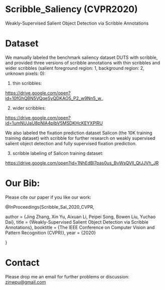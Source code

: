 # Scribble_Saliency (CVPR2020)
Weakly-Supervised Salient Object Detection via Scribble Annotations

# Dataset
We manually labeled the benchmark saliency dataset DUTS with scribble, and provided three versions of scribble annotations with thin scribbles and wider scribbles (salient foreground region: 1, background region: 2, unknown pixels: 0):

1) thin scribbles:

https://drive.google.com/open?id=10fGhQBN5VQqeSyQDKAO5_P2_w9Nn5_w_

2) wider scribbles:

https://drive.google.com/open?id=1umNUJaU8pNlA4pIbV5MSDKHcKEYXPlRU

We also labeled the fixation prediction dataset Salicon (the 10K training training dataset) with scribble for further research on weakly supervised salient object detection and fully supervised fixation prediction.

3) scribble labeling of Salicon training dataset:

https://drive.google.com/open?id=1NhEdBl7pas0us_BvWsQVll_QtJJVh_JR

# Our Bib:

Please cite our paper if you like our work:

@InProceedings{Scribble_Sal_2020_CVPR, 

  author = {Jing Zhang, Xin Yu, Aixuan Li, Peipei Song, Bowen Liu, Yuchao Dai},
  title = {Weakly-Supervised Salient Object Detection via Scribble Annotations},
  booktitle = {The IEEE Conference on Computer Vision and Pattern Recognition (CVPR)},
  year = {2020} 
  
}

# Contact

Please drop me an email for further problems or discussion: zjnwpu@gmail.com

